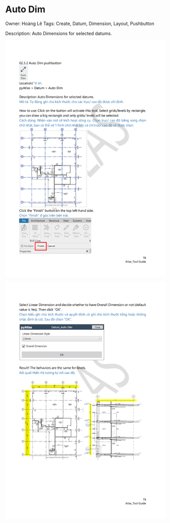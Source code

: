 # Auto Dim

Owner: Hoàng Lê
Tags: Create, Datum, Dimension, Layout, Pushbutton

Description: Auto Dimensions for selected datums.

![Screenshot 2023-11-22 173217.png](Auto%20Dim%20e5ade9c894b340d7bc007281ab98a71b/Screenshot_2023-11-22_173217.png)

![Screenshot 2023-11-22 173238.png](Auto%20Dim%20e5ade9c894b340d7bc007281ab98a71b/Screenshot_2023-11-22_173238.png)